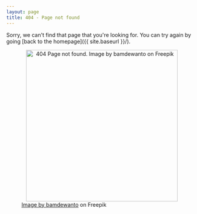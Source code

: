 ```yaml
---
layout: page
title: 404 - Page not found
---
```


Sorry, we can't find that page that you're looking for. You can try again by going [back to the homepage]({{ site.baseurl }}/).

<figure>
<center><img src="{{ site.baseurl }}/images/404.jpg" alt="404 Page not found. Image by bamdewanto on Freepik" width="400"/></center>
<figcaption><a href="https://www.freepik.com/free-vector/funny-error-404-background-design_1161579.htm#query=404%20funny&position=0&from_view=search&track=sph">Image by bamdewanto</a> on Freepik</figcaption>
</figure>
